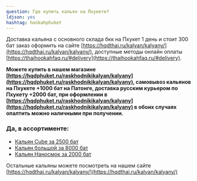 ```yaml
---
question: Где купить кальян на Пхукете?
ldjson: yes 
hashtag: hookahphuket
---
```


Доставка кальяна с основного склада бкк на Пхукет 1 день и стоит 300 бат заказ оформить на сайте [https://hqdthai.ru/kalyan/kalyany/](https://hqdthai.ru/kalyan/kalyany/), доступные методы онлайн оплаты [https://thaihookahfaq.ru/#delivery](https://thaihookahfaq.ru/#delivery).

**Можете купить в нашем магазине [https://hqdphuket.ru/raskhodnikikalyan/kalyany](https://hqdphuket.ru/raskhodnikikalyan/kalyany), самовывоз кальянов на Пхукете +1000 бат на Патонге, доставка русским курьером по Пхукету +2000 бат, при оформлении в  [https://hqdphuket.ru/raskhodnikikalyan/kalyany](https://hqdphuket.ru/raskhodnikikalyan/kalyany) в обоих случаях опалтить можно наличными при получении.**

### Да, в ассортименте:

* [Кальян Cube за 2500 бат](https://hqdphuket.ru/kalyan/cube)
* [Кальян большой за 8000 бат](https://hqdphuket.ru/kalyan/kalyanbolshoy)
* [Кальян Наносмок за 2000 бат](https://hqdphuket.ru/kalyan/nanosmoke)

Остальные кальяны можете посмотреть на нашем сайте [https://hqdthai.ru/kalyan/kalyany/](https://hqdthai.ru/kalyan/kalyany/) 
